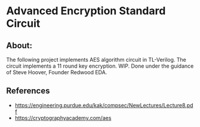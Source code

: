 # Advanced Encryption Standard Circuit
## About:
The following project implements AES algorithm circuit in TL-Verilog. The circuit implements a 11 round key encryption. WIP. Done under the guidance of Steve Hoover, Founder Redwood EDA.
## References
- https://engineering.purdue.edu/kak/compsec/NewLectures/Lecture8.pdf
- https://cryptographyacademy.com/aes
